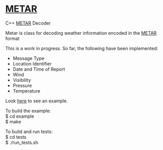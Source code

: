 # <a href="https://www.storage-b.com/c/572">METAR</a>
C++ <a href="https://en.wikipedia.org/wiki/METAR">METAR</a> Decoder

Metar is class for decoding weather information encoded in the <a href="https://en.wikipedia.org/wiki/METAR">METAR</a> format

This is a work in progress.  So far, the following have been implemented:
  * Message Type
  * Location Identifier
  * Date and Time of Report
  * Wind
  * Visibility
  * Pressure
  * Temperature

Look <a href="https://github.com/jachappell/METAR/blob/master/example/main.cpp">here</a> to see an example.
 
To build the example:<br />
$ cd example <br />
$ make<br />

To build and run tests:<br />
$ cd tests <br />
$ ./run_tests.sh <br />
